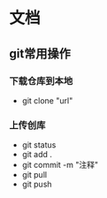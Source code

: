 <!--
 * @Description: 
 * @Version: 2.0
 * @Autor: 葛璐豪
 * @Date: 2020-10-03 14:01:30
 * @LastEditors: Seven
 * @LastEditTime: 2020-10-03 14:03:34
-->
# 文档

## git常用操作

### 下载仓库到本地

- git clone "url"

### 上传创库

- git status
- git add .
- git commit -m "注释"
- git pull 
- git push 
